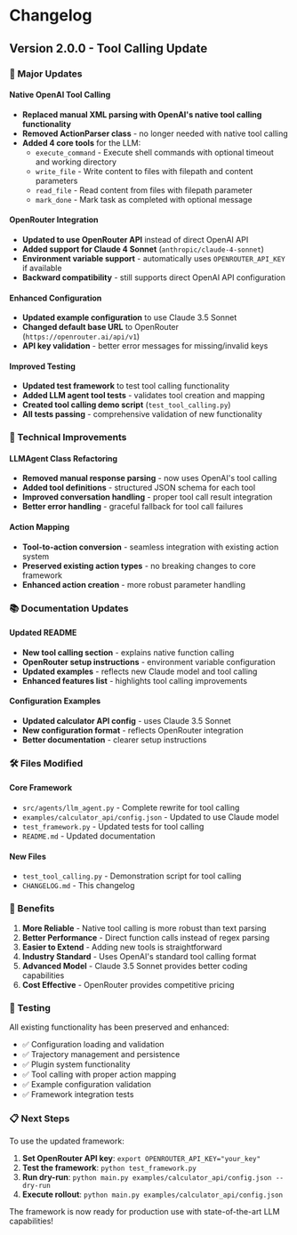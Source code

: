 # Changelog

## Version 2.0.0 - Tool Calling Update

### 🎉 Major Updates

#### **Native OpenAI Tool Calling**
- **Replaced manual XML parsing with OpenAI's native tool calling functionality**
- **Removed ActionParser class** - no longer needed with native tool calling
- **Added 4 core tools** for the LLM:
  - `execute_command` - Execute shell commands with optional timeout and working directory
  - `write_file` - Write content to files with filepath and content parameters
  - `read_file` - Read content from files with filepath parameter
  - `mark_done` - Mark task as completed with optional message

#### **OpenRouter Integration**
- **Updated to use OpenRouter API** instead of direct OpenAI API
- **Added support for Claude 4 Sonnet** (`anthropic/claude-4-sonnet`)
- **Environment variable support** - automatically uses `OPENROUTER_API_KEY` if available
- **Backward compatibility** - still supports direct OpenAI API configuration

#### **Enhanced Configuration**
- **Updated example configuration** to use Claude 3.5 Sonnet
- **Changed default base URL** to OpenRouter (`https://openrouter.ai/api/v1`)
- **API key validation** - better error messages for missing/invalid keys

#### **Improved Testing**
- **Updated test framework** to test tool calling functionality
- **Added LLM agent tool tests** - validates tool creation and mapping
- **Created tool calling demo script** (`test_tool_calling.py`)
- **All tests passing** - comprehensive validation of new functionality

### 🔧 Technical Improvements

#### **LLMAgent Class Refactoring**
- **Removed manual response parsing** - now uses OpenAI's tool calling
- **Added tool definitions** - structured JSON schema for each tool
- **Improved conversation handling** - proper tool call result integration
- **Better error handling** - graceful fallback for tool call failures

#### **Action Mapping**
- **Tool-to-action conversion** - seamless integration with existing action system
- **Preserved existing action types** - no breaking changes to core framework
- **Enhanced action creation** - more robust parameter handling

### 📚 Documentation Updates

#### **Updated README**
- **New tool calling section** - explains native function calling
- **OpenRouter setup instructions** - environment variable configuration
- **Updated examples** - reflects new Claude model and tool calling
- **Enhanced features list** - highlights tool calling improvements

#### **Configuration Examples**
- **Updated calculator API config** - uses Claude 3.5 Sonnet
- **New configuration format** - reflects OpenRouter integration
- **Better documentation** - clearer setup instructions

### 🛠 Files Modified

#### **Core Framework**
- `src/agents/llm_agent.py` - Complete rewrite for tool calling
- `examples/calculator_api/config.json` - Updated to use Claude model
- `test_framework.py` - Updated tests for tool calling
- `README.md` - Updated documentation

#### **New Files**
- `test_tool_calling.py` - Demonstration script for tool calling
- `CHANGELOG.md` - This changelog

### 🚀 Benefits

1. **More Reliable** - Native tool calling is more robust than text parsing
2. **Better Performance** - Direct function calls instead of regex parsing
3. **Easier to Extend** - Adding new tools is straightforward
4. **Industry Standard** - Uses OpenAI's standard tool calling format
5. **Advanced Model** - Claude 3.5 Sonnet provides better coding capabilities
6. **Cost Effective** - OpenRouter provides competitive pricing

### 🧪 Testing

All existing functionality has been preserved and enhanced:
- ✅ Configuration loading and validation
- ✅ Trajectory management and persistence
- ✅ Plugin system functionality
- ✅ Tool calling with proper action mapping
- ✅ Example configuration validation
- ✅ Framework integration tests

### 📋 Next Steps

To use the updated framework:

1. **Set OpenRouter API key**: `export OPENROUTER_API_KEY="your_key"`
2. **Test the framework**: `python test_framework.py`
3. **Run dry-run**: `python main.py examples/calculator_api/config.json --dry-run`
4. **Execute rollout**: `python main.py examples/calculator_api/config.json`

The framework is now ready for production use with state-of-the-art LLM capabilities! 
